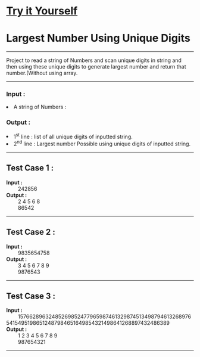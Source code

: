 <html>
  <body>
    <H1><a href="https://replit.com/@PriyanshuLanjew/adv1">Try it Yourself</a></h1>
    
     
  

   <h1>Largest Number Using Unique Digits</h1><hr>
    <p>Project to read a string of Numbers and scan unique digits in string and then using these unique digits to generate largest number and return that number.(Without using array.</p>
    <hr>
    <h3> Input :</h3>
    <li> A string of Numbers :</li>
    <h3> Output :</h3>
    <li> 1<sup>st</sup> line : list of all unique digits of inputted string.</li>
    <li> 2<sup>nd</sup> line : Largest number Possible using unique digits of inputted string.</li>
    <hr>
    <h2>Test Case 1 :</h2>
    <b> Input :</b> <br>
    &nbsp;&nbsp;&nbsp;&nbsp;&nbsp;&nbsp;&nbsp;&nbsp;242856<br>
    <b> Output :</b><br>
    &nbsp;&nbsp;&nbsp;&nbsp;&nbsp;&nbsp;&nbsp;&nbsp;2  4  5  6  8<br>
    &nbsp;&nbsp;&nbsp;&nbsp;&nbsp;&nbsp;&nbsp;&nbsp;86542<br><hr>
    <h2>Test Case 2 :</h2>
    <b> Input :</b> <br>
    &nbsp;&nbsp;&nbsp;&nbsp;&nbsp;&nbsp;&nbsp;&nbsp;9835654758<br>
    <b> Output :</b><br>
    &nbsp;&nbsp;&nbsp;&nbsp;&nbsp;&nbsp;&nbsp;&nbsp;3  4  5  6  7  8  9<br>
    &nbsp;&nbsp;&nbsp;&nbsp;&nbsp;&nbsp;&nbsp;&nbsp;9876543<br><hr>
    <h2>Test Case 3 :</h2>
    <b> Input :</b> <br>
    &nbsp;&nbsp;&nbsp;&nbsp;&nbsp;&nbsp;&nbsp;&nbsp;1576628963248526985247796598746132987451349879461326897654154951986512487984651649854321498641268897432486389<br>
    <b> Output :</b><br>
    &nbsp;&nbsp;&nbsp;&nbsp;&nbsp;&nbsp;&nbsp;&nbsp;1  2  3  4  5  6  7  8  9<br>
    &nbsp;&nbsp;&nbsp;&nbsp;&nbsp;&nbsp;&nbsp;&nbsp;987654321<br><hr>
  </body>
  </html>
  
   
